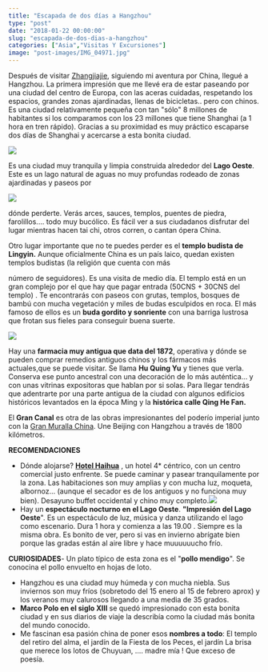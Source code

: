 ```yaml
---
title: "Escapada de dos días a Hangzhou"
type: "post"
date: "2018-01-22 00:00:00"
slug: "escapada-de-dos-dias-a-hangzhou"
categories: ["Asia","Visitas Y Excursiones"]
image: "post-images/IMG_04971.jpg"
---
```


Después de visitar [Zhangjiajie](http://www.missviajes.com/zhangjiajie-forest-park-un-parque-natural-entre-niebla-y-avatar/), siguiendo mi aventura por China, llegué a Hangzhou. La primera impresión que me llevé era de estar paseando por una ciudad del centro de Europa, con las aceras cuidadas, respetando los espacios, grandes zonas ajardinadas, llenas de bicicletas.. pero con chinos. Es una ciudad relativamente pequeña con tan "sólo" 8 millones de habitantes si los comparamos con los 23 millones que tiene Shanghai (a 1 hora en tren rápido). Gracias a su proximidad es muy práctico escaparse dos días de Shanghai y acercarse a esta bonita ciudad.  
  
![](post-images/IMG_04971.jpg)  
  
Es una ciudad muy tranquila y limpia construida alrededor del **Lago Oeste**. Este es un lago natural de aguas no muy profundas rodeado de zonas ajardinadas y paseos por  
  
![](post-images/IMG_E08771-300x217.jpg)  
  
dónde perderte. Verás arces, sauces, templos, puentes de piedra, farolillos.... todo muy bucólico. Es fácil ver a sus ciudadanos disfrutar del lugar mientras hacen tai chi, otros corren, o cantan ópera China.  
  
Otro lugar importante que no te puedes perder es el **templo budista de Lingyin.** Aunque oficialmente China es un país laico, quedan existen templos budistas (la religión que cuenta con más  
  
número de seguidores). Es una visita de medio día. El templo está en un gran complejo por el que hay que pagar entrada (50CNS + 30CNS del templo) . Te encontrarás con paseos con grutas, templos, bosques de bambú con mucha vegetación y miles de budas esculpidos en roca. El más famoso de ellos es un **buda gordito y sonriente** con una barriga lustrosa que frotan sus fieles para conseguir buena suerte.  
  
![](post-images/IMG_04401.jpg)  
  
Hay una **farmacia muy antigua que data del 1872**, operativa y dónde se pueden comprar remedios antiguos chinos y los fármacos más actuales,que se puede visitar. Se llama **Hu Quing Yu** y tienes que verla. Conserva ese punto ancestral con una decoración de lo más auténtica... y con unas vitrinas expositoras que hablan por si solas. Para llegar tendrás que adentrarte por una parte antigua de la ciudad con algunos edificios históricos levantados en la época Ming y la **histórica calle Qing He Fan.**   
  
El **Gran Canal** es otra de las obras impresionantes del poderío imperial junto con la [Gran Muralla China](http://www.missviajes.com/gran-muralla-china-42407/). Une Beijing con Hangzhou a través de 1800 kilómetros.  
  
**RECOMENDACIONES**

- Dónde alojarse? **[Hotel Haihua](http://www.booking.com/hotel/cn/hang-zhou-hai-hua-da-jiu-dian.html?aid=1294466&no_rooms=1&group_adults=1)** , un hotel 4\* céntrico, con un centro comercial justo enfrente. Se puede caminar y pasear tranquilamente por la zona. Las habitaciones son muy amplias y con mucha luz, moqueta, albornoz... (aunque el secador es de los antiguos y no funciona muy bien). Desayuno buffet occidental y chino muy completo.![](post-images/IMG_04491.jpg)
- Hay un **espectáculo nocturno en el Lago Oeste**. **"Impresión del Lago Oeste**". Es un espectáculo de luz, música y danza utilizando el lago como escenario. Dura 1 hora y comienza a las 19.00 . Siempre es la misma obra. Es bonito de ver, pero si vas en invierno abrígate bien porque las gradas están al aire libre y hace muuuuuucho frío.

**CURIOSIDADES**- Un plato típico de esta zona es el "**pollo mendigo**". Se conocina el pollo envuelto en hojas de loto.
- Hangzhou es una ciudad muy húmeda y con mucha niebla. Sus inviernos son muy fríos (sobretodo del 15 enero al 15 de febrero aprox) y los veranos muy calurosos llegando a una media de 35 grados.
- **Marco Polo en el siglo XIII** se quedó impresionado con esta bonita ciudad y en sus diarios de viaje la describía como la ciudad más bonita del mundo conocido.
- Me fascinan esa pasión china de poner esos **nombres a todo**: El templo del retiro del alma, el jardín de la Fiesta de los Peces, el jardín La brisa que merece los lotos de Chuyuan, .... madre mía ! Que exceso de poesía.